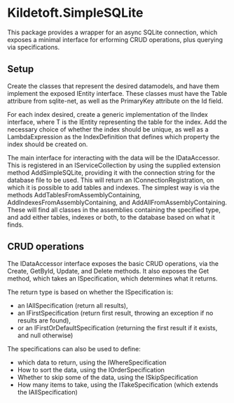 # Kildetoft.SimpleSQLite

This package provides a wrapper for an async SQLite connection, which exposes a minimal interface for erforming CRUD operations, plus querying via specifications.

## Setup
Create the classes that represent the desired datamodels, and have them implement the exposed IEntity interface.
These classes must have the Table attribure from sqlite-net, as well as the PrimaryKey attribute on the Id field.

For each index desired, create a generic implementation of the IIndex<T> interface, where T is the IEntity representing the table for the index. Add the necessary choice of whether the index should be unique, as well as a LambdaExpression as the IndexDefinition that defines which property the index should be created on.

The main interface for interacting with the data will be the IDataAccessor. This is registered in an IServiceCollection by using the supplied extension method AddSimpleSQLite, providing it with the connection string for the database file to be used.
This will return an IConnectionRegistration, on which it is possible to add tables and indexes. The simplest way is via the methods AddTablesFromAssemblyContaining<T>, AddIndexesFromAssemblyContaining<T>, and AddAllFromAssemblyContaining<T>. These will find all classes in the assemblies containing the specified type, and add either tables, indexes or both, to the database based on what it finds.

## CRUD operations
The IDataAccessor interface exposes the basic CRUD operations, via the Create, GetById, Update, and Delete methods.
It also exposes the Get method, which takes an ISpecification, which determines what it returns.

The return type is based on whether the ISpecification is:
- an IAllSpecification (return all results), 
- an IFirstSpecification (return first result, throwing an exception if no results are found), 
- or an IFirstOrDefaultSpecification (returning the first result if it exists, and null otherwise)

The specifications can also be used to define:
- which data to return, using the IWhereSpecification
- How to sort the data, using the IOrderSpecification
- Whether to skip some of the data, using the ISkipSpecification
- How many items to take, using the ITakeSpecification (which extends the IAllSpecification)
